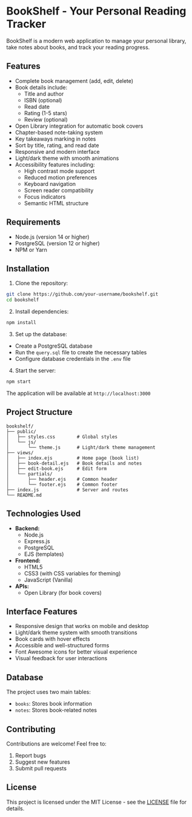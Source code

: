 # BookShelf - Your Personal Reading Tracker

BookShelf is a modern web application to manage your personal library, take notes about books, and track your reading progress.

## Features

- Complete book management (add, edit, delete)
- Book details include:
  - Title and author
  - ISBN (optional)
  - Read date
  - Rating (1-5 stars)
  - Review (optional)
- Open Library integration for automatic book covers
- Chapter-based note-taking system
- Key takeaways marking in notes
- Sort by title, rating, and read date
- Responsive and modern interface
- Light/dark theme with smooth animations
- Accessibility features including:
  - High contrast mode support
  - Reduced motion preferences
  - Keyboard navigation
  - Screen reader compatibility
  - Focus indicators
  - Semantic HTML structure

## Requirements

- Node.js (version 14 or higher)
- PostgreSQL (version 12 or higher)
- NPM or Yarn

## Installation

1. Clone the repository:
```bash
git clone https://github.com/your-username/bookshelf.git
cd bookshelf
```

2. Install dependencies:
```bash
npm install
```

3. Set up the database:
- Create a PostgreSQL database
- Run the `query.sql` file to create the necessary tables
- Configure database credentials in the `.env` file

4. Start the server:
```bash
npm start
```

The application will be available at `http://localhost:3000`

## Project Structure

```
bookshelf/
├── public/
│   ├── styles.css        # Global styles
│   └── js/
│       └── theme.js      # Light/dark theme management
├── views/
│   ├── index.ejs         # Home page (book list)
│   ├── book-detail.ejs   # Book details and notes
│   ├── edit-book.ejs     # Edit form
│   └── partials/
│       ├── header.ejs    # Common header
│       └── footer.ejs    # Common footer
├── index.js              # Server and routes
└── README.md
```

## Technologies Used

- **Backend:**
  - Node.js
  - Express.js
  - PostgreSQL
  - EJS (templates)
- **Frontend:**
  - HTML5
  - CSS3 (with CSS variables for theming)
  - JavaScript (Vanilla)
- **APIs:**
  - Open Library (for book covers)

## Interface Features

- Responsive design that works on mobile and desktop
- Light/dark theme system with smooth transitions
- Book cards with hover effects
- Accessible and well-structured forms
- Font Awesome icons for better visual experience
- Visual feedback for user interactions

## Database

The project uses two main tables:
- `books`: Stores book information
- `notes`: Stores book-related notes

## Contributing

Contributions are welcome! Feel free to:
1. Report bugs
2. Suggest new features
3. Submit pull requests

## License

This project is licensed under the MIT License - see the [LICENSE](LICENSE) file for details.